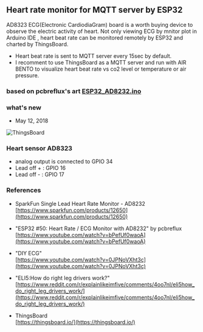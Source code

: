 ## Heart rate monitor for MQTT server by ESP32

AD8323 ECG(Electronic CardiodiaGram) board is a worth buying device to observe
the electric activity of heart. 
Not only viewing ECG by mnitor plot in Arduino IDE , heart beat rate can be monitored remotely by ESP32 and charted by ThingsBoard.

- Heart beat rate is sent to MQTT server every 15sec by default.
- I recomment to use ThingsBoard as a MQTT server and run with 
  AIR BENTO to visualize heart beat rate vs co2 level 
  or temperature or air pressure.

### based on pcbreflux's art [ESP32_AD8232.ino](https://github.com/pcbreflux/espressif/tree/master/esp32/arduino/sketchbook/ESP32_AD8232)

### what's new
- May 12, 2018 

![ThingsBoard](https://github.com/coniferconifer/ESP32_Heart_Rate_MQTT/blob/master/ThingsBoardHR.png)

### Heart sensor AD8323
- analog output is connected to GPIO 34
- Lead off + : GPIO 16
- Lead off - : GPIO 17

### References
- SparkFun Single Lead Heart Rate Monitor - AD8232 <br>
[https://www.sparkfun.com/products/12650](https://www.sparkfun.com/products/12650)

- "ESP32 #50: Heart Rate / ECG Monitor with AD8232" by pcbreflux <br>
[https://www.youtube.com/watch?v=bPefUf0waoA](https://www.youtube.com/watch?v=bPefUf0waoA)

- "DIY ECG" <br>
[https://www.youtube.com/watch?v=0JPNoVXht3c](https://www.youtube.com/watch?v=0JPNoVXht3c)

- "ELI5:How do right leg drivers work?"<br>
[https://www.reddit.com/r/explainlikeimfive/comments/4oo7nl/eli5how_do_right_leg_drivers_work/](https://www.reddit.com/r/explainlikeimfive/comments/4oo7nl/eli5how_do_right_leg_drivers_work/)

- ThingsBoard<br>
[https://thingsboard.io/](https://thingsboard.io/)
